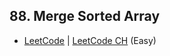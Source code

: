 ## 88. Merge Sorted Array

-  [LeetCode](https://leetcode.com/problems/merge-sorted-array/) | [LeetCode CH](https://leetcode.cn/problems/merge-sorted-array/) (Easy)
